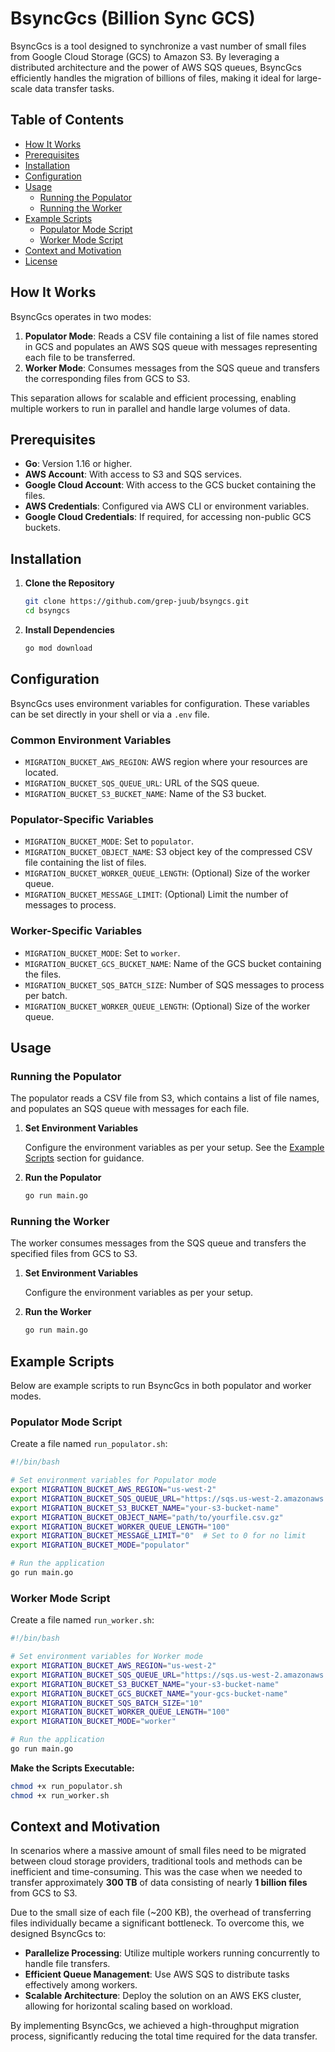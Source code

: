 
# BsyncGcs (Billion Sync GCS)

BsyncGcs is a tool designed to synchronize a vast number of small files from Google Cloud Storage (GCS) to Amazon S3. By leveraging a distributed architecture and the power of AWS SQS queues, BsyncGcs efficiently handles the migration of billions of files, making it ideal for large-scale data transfer tasks.

## Table of Contents

- [How It Works](#how-it-works)
- [Prerequisites](#prerequisites)
- [Installation](#installation)
- [Configuration](#configuration)
- [Usage](#usage)
  - [Running the Populator](#running-the-populator)
  - [Running the Worker](#running-the-worker)
- [Example Scripts](#example-scripts)
  - [Populator Mode Script](#populator-mode-script)
  - [Worker Mode Script](#worker-mode-script)
- [Context and Motivation](#context-and-motivation)
- [License](#license)

## How It Works

BsyncGcs operates in two modes:

1. **Populator Mode**: Reads a CSV file containing a list of file names stored in GCS and populates an AWS SQS queue with messages representing each file to be transferred.
2. **Worker Mode**: Consumes messages from the SQS queue and transfers the corresponding files from GCS to S3.

This separation allows for scalable and efficient processing, enabling multiple workers to run in parallel and handle large volumes of data.

## Prerequisites

- **Go**: Version 1.16 or higher.
- **AWS Account**: With access to S3 and SQS services.
- **Google Cloud Account**: With access to the GCS bucket containing the files.
- **AWS Credentials**: Configured via AWS CLI or environment variables.
- **Google Cloud Credentials**: If required, for accessing non-public GCS buckets.

## Installation

1. **Clone the Repository**

   ```bash
   git clone https://github.com/grep-juub/bsyngcs.git
   cd bsyngcs
   ```

2. **Install Dependencies**

   ```bash
   go mod download
   ```

## Configuration

BsyncGcs uses environment variables for configuration. These variables can be set directly in your shell or via a `.env` file.

### Common Environment Variables

- `MIGRATION_BUCKET_AWS_REGION`: AWS region where your resources are located.
- `MIGRATION_BUCKET_SQS_QUEUE_URL`: URL of the SQS queue.
- `MIGRATION_BUCKET_S3_BUCKET_NAME`: Name of the S3 bucket.

### Populator-Specific Variables

- `MIGRATION_BUCKET_MODE`: Set to `populator`.
- `MIGRATION_BUCKET_OBJECT_NAME`: S3 object key of the compressed CSV file containing the list of files.
- `MIGRATION_BUCKET_WORKER_QUEUE_LENGTH`: (Optional) Size of the worker queue.
- `MIGRATION_BUCKET_MESSAGE_LIMIT`: (Optional) Limit the number of messages to process.

### Worker-Specific Variables

- `MIGRATION_BUCKET_MODE`: Set to `worker`.
- `MIGRATION_BUCKET_GCS_BUCKET_NAME`: Name of the GCS bucket containing the files.
- `MIGRATION_BUCKET_SQS_BATCH_SIZE`: Number of SQS messages to process per batch.
- `MIGRATION_BUCKET_WORKER_QUEUE_LENGTH`: (Optional) Size of the worker queue.

## Usage

### Running the Populator

The populator reads a CSV file from S3, which contains a list of file names, and populates an SQS queue with messages for each file.

1. **Set Environment Variables**

   Configure the environment variables as per your setup. See the [Example Scripts](#example-scripts) section for guidance.

2. **Run the Populator**

   ```bash
   go run main.go
   ```

### Running the Worker

The worker consumes messages from the SQS queue and transfers the specified files from GCS to S3.

1. **Set Environment Variables**

   Configure the environment variables as per your setup.

2. **Run the Worker**

   ```bash
   go run main.go
   ```

## Example Scripts

Below are example scripts to run BsyncGcs in both populator and worker modes.

### Populator Mode Script

Create a file named `run_populator.sh`:

```bash
#!/bin/bash

# Set environment variables for Populator mode
export MIGRATION_BUCKET_AWS_REGION="us-west-2"
export MIGRATION_BUCKET_SQS_QUEUE_URL="https://sqs.us-west-2.amazonaws.com/123456789012/your-queue"
export MIGRATION_BUCKET_S3_BUCKET_NAME="your-s3-bucket-name"
export MIGRATION_BUCKET_OBJECT_NAME="path/to/yourfile.csv.gz"
export MIGRATION_BUCKET_WORKER_QUEUE_LENGTH="100"
export MIGRATION_BUCKET_MESSAGE_LIMIT="0"  # Set to 0 for no limit
export MIGRATION_BUCKET_MODE="populator"

# Run the application
go run main.go
```

### Worker Mode Script

Create a file named `run_worker.sh`:

```bash
#!/bin/bash

# Set environment variables for Worker mode
export MIGRATION_BUCKET_AWS_REGION="us-west-2"
export MIGRATION_BUCKET_SQS_QUEUE_URL="https://sqs.us-west-2.amazonaws.com/123456789012/your-queue"
export MIGRATION_BUCKET_S3_BUCKET_NAME="your-s3-bucket-name"
export MIGRATION_BUCKET_GCS_BUCKET_NAME="your-gcs-bucket-name"
export MIGRATION_BUCKET_SQS_BATCH_SIZE="10"
export MIGRATION_BUCKET_WORKER_QUEUE_LENGTH="100"
export MIGRATION_BUCKET_MODE="worker"

# Run the application
go run main.go
```

**Make the Scripts Executable:**

```bash
chmod +x run_populator.sh
chmod +x run_worker.sh
```

## Context and Motivation

In scenarios where a massive amount of small files need to be migrated between cloud storage providers, traditional tools and methods can be inefficient and time-consuming. This was the case when we needed to transfer approximately **300 TB** of data consisting of nearly **1 billion files** from GCS to S3.

Due to the small size of each file (~200 KB), the overhead of transferring files individually became a significant bottleneck. To overcome this, we designed BsyncGcs to:

- **Parallelize Processing**: Utilize multiple workers running concurrently to handle file transfers.
- **Efficient Queue Management**: Use AWS SQS to distribute tasks effectively among workers.
- **Scalable Architecture**: Deploy the solution on an AWS EKS cluster, allowing for horizontal scaling based on workload.

By implementing BsyncGcs, we achieved a high-throughput migration process, significantly reducing the total time required for the data transfer.
